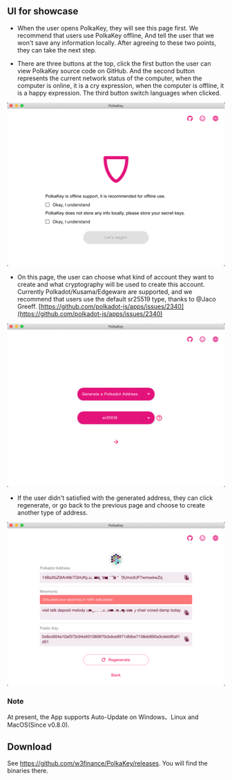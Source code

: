 ## UI for showcase

- When the user opens PolkaKey, they will see this page first. We recommend that users use PolkaKey offline, And tell the user that we won't save any information locally. After agreeing to these two points, they can take the next step.

- There are three buttons at the top, click the first button the user can view PolkaKey source code on GitHub. And the second button represents the current network status of the computer, when the computer is online, it is a cry expression, when the computer is offline, it is a happy expression. The third button switch languages when clicked.

![](./workflow/home.png)

- On this page, the user can choose what kind of account they want to create and what cryptography will be used to create this account. Currently Polkadot/Kusama/Edgeware are supported, and we recommend that users use the default sr25519 type, thanks to @Jaco Greeff. [https://github.com/polkadot-js/apps/issues/2340](https://github.com/polkadot-js/apps/issues/2340)

![](./workflow/select.png)

- If the user didn't satisfied with the generated address, they can click regenerate, or go back to the previous page and choose to create another type of address.

![](./workflow/address.png)

### Note

At present, the App supports Auto-Update on Windows、Linux and MacOS(Since v0.8.0).

## Download

See <https://github.com/w3finance/PolkaKey/releases>. You will find the binaries there.



